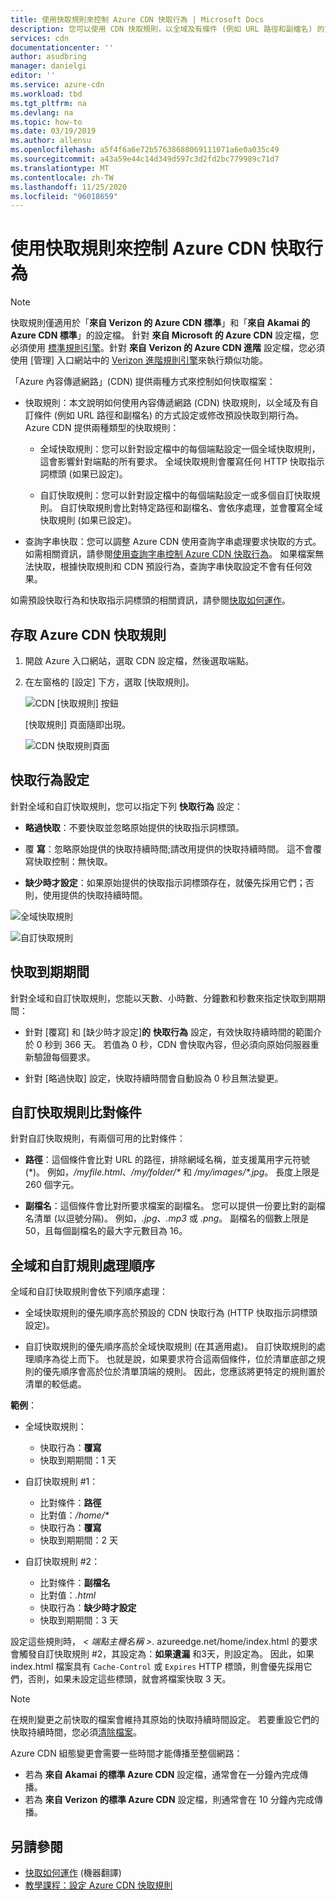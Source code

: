 ```yaml
---
title: 使用快取規則來控制 Azure CDN 快取行為 | Microsoft Docs
description: 您可以使用 CDN 快取規則，以全域及有條件 (例如 URL 路徑和副檔名) 的方式設定或修改預設快取到期行為。
services: cdn
documentationcenter: ''
author: asudbring
manager: danielgi
editor: ''
ms.service: azure-cdn
ms.workload: tbd
ms.tgt_pltfrm: na
ms.devlang: na
ms.topic: how-to
ms.date: 03/19/2019
ms.author: allensu
ms.openlocfilehash: a5f4f6a6e72b57638688069111071a6e0a035c49
ms.sourcegitcommit: a43a59e44c14d349d597c3d2fd2bc779989c71d7
ms.translationtype: MT
ms.contentlocale: zh-TW
ms.lasthandoff: 11/25/2020
ms.locfileid: "96018659"
---
```

# <a name="control-azure-cdn-caching-behavior-with-caching-rules"></a>使用快取規則來控制 Azure CDN 快取行為

> [!NOTE] 
> 快取規則僅適用於「**來自 Verizon 的 Azure CDN 標準**」和「**來自 Akamai 的 Azure CDN 標準**」的設定檔。 針對 **來自 Microsoft 的 Azure CDN** 設定檔，您必須使用 [標準規則引擎](cdn-standard-rules-engine-reference.md)。針對 **來自 Verizon 的 Azure CDN 進階** 設定檔，您必須使用 [管理] 入口網站中的 [Verizon 進階規則引擎](./cdn-verizon-premium-rules-engine.md)來執行類似功能。
 
「Azure 內容傳遞網路」(CDN) 提供兩種方式來控制如何快取檔案： 

- 快取規則：本文說明如何使用內容傳遞網路 (CDN) 快取規則，以全域及有自訂條件 (例如 URL 路徑和副檔名) 的方式設定或修改預設快取到期行為。 Azure CDN 提供兩種類型的快取規則：

   - 全域快取規則：您可以針對設定檔中的每個端點設定一個全域快取規則，這會影響針對端點的所有要求。 全域快取規則會覆寫任何 HTTP 快取指示詞標頭 (如果已設定)。

   - 自訂快取規則：您可以針對設定檔中的每個端點設定一或多個自訂快取規則。 自訂快取規則會比對特定路徑和副檔名、會依序處理，並會覆寫全域快取規則 (如果已設定)。 

- 查詢字串快取：您可以調整 Azure CDN 使用查詢字串處理要求快取的方式。 如需相關資訊，請參閱[使用查詢字串控制 Azure CDN 快取行為](cdn-query-string.md)。 如果檔案無法快取，根據快取規則和 CDN 預設行為，查詢字串快取設定不會有任何效果。

如需預設快取行為和快取指示詞標頭的相關資訊，請參閱[快取如何運作](cdn-how-caching-works.md)。 


## <a name="accessing-azure-cdn-caching-rules"></a>存取 Azure CDN 快取規則

1. 開啟 Azure 入口網站，選取 CDN 設定檔，然後選取端點。

2. 在左窗格的 [設定] 下方，選取 [快取規則]。

   ![CDN [快取規則] 按鈕](./media/cdn-caching-rules/cdn-caching-rules-btn.png)

   [快取規則] 頁面隨即出現。

   ![CDN 快取規則頁面](./media/cdn-caching-rules/cdn-caching-rules-page.png)


## <a name="caching-behavior-settings"></a>快取行為設定
針對全域和自訂快取規則，您可以指定下列 **快取行為** 設定：

- **略過快取**：不要快取並忽略原始提供的快取指示詞標頭。

- 覆 **寫**：忽略原始提供的快取持續時間;請改用提供的快取持續時間。 這不會覆寫快取控制：無快取。

- **缺少時才設定**：如果原始提供的快取指示詞標頭存在，就優先採用它們；否則，使用提供的快取持續時間。

![全域快取規則](./media/cdn-caching-rules/cdn-global-caching-rules.png)

![自訂快取規則](./media/cdn-caching-rules/cdn-custom-caching-rules.png)

## <a name="cache-expiration-duration"></a>快取到期期間
針對全域和自訂快取規則，您能以天數、小時數、分鐘數和秒數來指定快取到期期間：

- 針對 [覆寫] 和 [缺少時才設定]**的** **快取行為** 設定，有效快取持續時間的範圍介於 0 秒到 366 天。 若值為 0 秒，CDN 會快取內容，但必須向原始伺服器重新驗證每個要求。

- 針對 [略過快取] 設定，快取持續時間會自動設為 0 秒且無法變更。

## <a name="custom-caching-rules-match-conditions"></a>自訂快取規則比對條件

針對自訂快取規則，有兩個可用的比對條件：
 
- **路徑**：這個條件會比對 URL 的路徑，排除網域名稱，並支援萬用字元符號 (\*)。 例如，_/myfile.html_、_/my/folder/*_ 和 _/my/images/*.jpg_。 長度上限是 260 個字元。

- **副檔名**：這個條件會比對所要求檔案的副檔名。 您可以提供一份要比對的副檔名清單 (以逗號分隔)。 例如，_.jpg_、_.mp3_ 或 _.png_。 副檔名的個數上限是 50，且每個副檔名的最大字元數目為 16。 

## <a name="global-and-custom-rule-processing-order"></a>全域和自訂規則處理順序
全域和自訂快取規則會依下列順序處理：

- 全域快取規則的優先順序高於預設的 CDN 快取行為 (HTTP 快取指示詞標頭設定)。 

- 自訂快取規則的優先順序高於全域快取規則 (在其適用處)。 自訂快取規則的處理順序為從上而下。 也就是說，如果要求符合這兩個條件，位於清單底部之規則的優先順序會高於位於清單頂端的規則。 因此，您應該將更特定的規則置於清單的較低處。

**範例**：
- 全域快取規則： 
   - 快取行為：**覆寫**
   - 快取到期期間：1 天

- 自訂快取規則 #1：
   - 比對條件：**路徑**
   - 比對值：_/home/*_
   - 快取行為：**覆寫**
   - 快取到期期間：2 天

- 自訂快取規則 #2：
   - 比對條件：**副檔名**
   - 比對值：_.html_
   - 快取行為：**缺少時才設定**
   - 快取到期期間：3 天

設定這些規則時， _&lt; 端點主機名稱 &gt;_. azureedge.net/home/index.html 的要求會觸發自訂快取規則 #2，其設定為：**如果遺漏** 和3天，則設定為。 因此，如果 index.html 檔案具有 `Cache-Control` 或 `Expires` HTTP 標頭，則會優先採用它們，否則，如果未設定這些標頭，就會將檔案快取 3 天。

> [!NOTE] 
> 在規則變更之前快取的檔案會維持其原始的快取持續時間設定。 若要重設它們的快取持續時間，您必須[清除檔案](cdn-purge-endpoint.md)。 
>
> Azure CDN 組態變更會需要一些時間才能傳播至整個網路： 
> - 若為 **來自 Akamai 的標準 Azure CDN** 設定檔，通常會在一分鐘內完成傳播。 
> - 若為 **來自 Verizon 的標準 Azure CDN** 設定檔，則通常會在 10 分鐘內完成傳播。  
>

## <a name="see-also"></a>另請參閱

- [快取如何運作](cdn-how-caching-works.md) \(機器翻譯\)
- [教學課程：設定 Azure CDN 快取規則](cdn-caching-rules-tutorial.md)